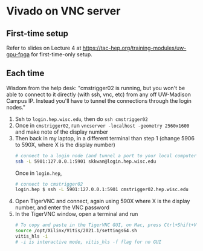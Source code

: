 # Vivado on VNC server 

## First-time setup
Refer to slides on Lecture 4 at https://tac-hep.org/training-modules/uw-gpu-fpga for first-time-only setup.

## Each time

Wisdom from the help desk: "cmstrigger02 is running, but you won't be able to connect to it directly (with ssh, vnc, etc) from any off UW-Madison Campus IP. Instead you'll have to tunnel the connections through the login nodes."

1. Ssh to `login.hep.wisc.edu`, then do `ssh cmstrigger02`
2. Once in `cmstrigger02`, run `vncserver -localhost -geometry 2560x1600` and make note of the display number
3. Then back in my laptop, in a different terminal than step 1 (change 5906 to 590X, where X is the display number)
    ```bash
    # connect to a login node (and tunnel a port to your local computer)
    ssh -L 5901:127.0.0.1:5901 skkwan@login.hep.wisc.edu
    ```
    Once in `login.hep`,
    ```bash
    # connect to cmstrigger02
    login.hep $ ssh -L 5901:127.0.0.1:5901 cmstrigger02.hep.wisc.edu
    ```
4. Open TigerVNC and connect, again using 590X where X is the display number, and enter the VNC password 
5. In the TigerVNC window, open a terminal and run
    ```bash
    # To copy and paste in the TigerVNC GUI, on Mac, press Ctrl+Shift+V
    source /opt/Xilinx/Vitis/2021.1/settings64.sh
    vitis_hls -i  
    # -i is interactive mode, vitis_hls -f flag for no GUI
    ```
